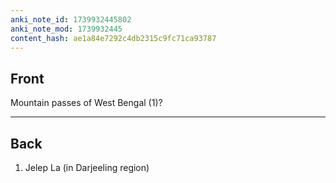 ```yaml
---
anki_note_id: 1739932445802
anki_note_mod: 1739932445
content_hash: ae1a84e7292c4db2315c9fc71ca93787
---
```


## Front

Mountain passes of West Bengal (1)?

<hr/>

## Back

1. Jelep La (in Darjeeling region)